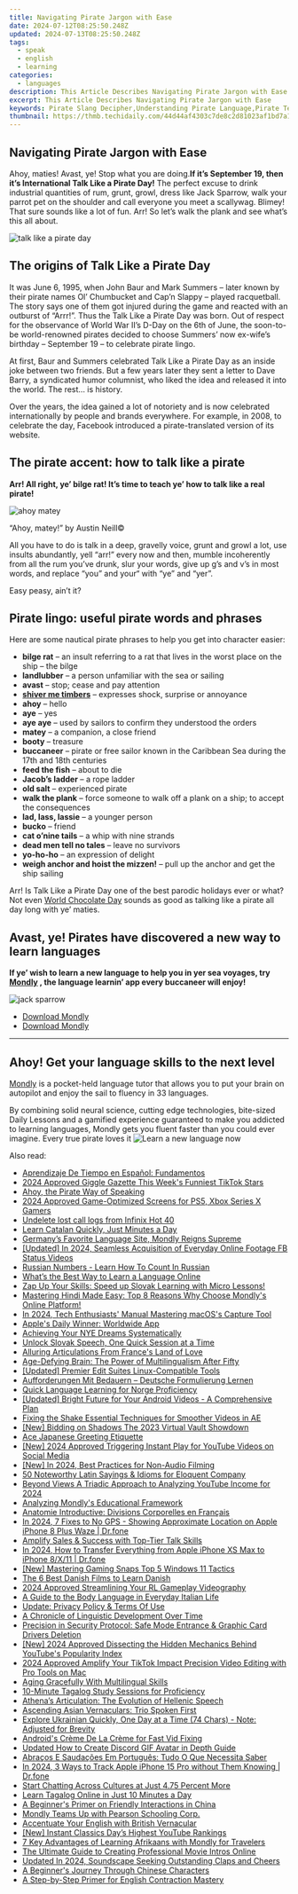 ```yaml
---
title: Navigating Pirate Jargon with Ease
date: 2024-07-12T08:25:50.248Z
updated: 2024-07-13T08:25:50.248Z
tags:
  - speak
  - english
  - learning
categories:
  - languages
description: This Article Describes Navigating Pirate Jargon with Ease
excerpt: This Article Describes Navigating Pirate Jargon with Ease
keywords: Pirate Slang Decipher,Understanding Pirate Language,Pirate Terms Explained,Ease in Pirate Vocabulary,Navigating Piracy Communication,Decoding Pirate Language Basics,Pirate Jargon Simplified Guide
thumbnail: https://thmb.techidaily.com/44d44af4303c7de8c2d81023af1bd7a1796056772dd848c61266c864592a23af.jpg
---
```


## Navigating Pirate Jargon with Ease

 Ahoy, maties! Avast, ye! Stop what you are doing.**If it’s September 19, then it’s International Talk Like a Pirate Day!** The perfect excuse to drink industrial quantities of rum, grunt, growl, dress like Jack Sparrow, walk your parrot pet on the shoulder and call everyone you meet a scallywag. Blimey! That sure sounds like a lot of fun. Arr! So let’s walk the plank and see what’s this all about.

![talk like a pirate day](https://media.giphy.com/media/5oVt3GSJuXKP6/giphy.gif "How To Talk Like A Pirate: 20 Pirate Words 2")

## The origins of Talk Like a Pirate Day

 It was June 6, 1995, when John Baur and Mark Summers – later known by their pirate names Ol’ Chumbucket and Cap’n Slappy – played racquetball. The story says one of them got injured during the game and reacted with an outburst of “Arrr!”. Thus the Talk Like a Pirate Day was born. Out of respect for the observance of World War II’s D-Day on the 6th of June, the soon-to-be world-renowned pirates decided to choose Summers’ now ex-wife’s birthday – September 19 – to celebrate pirate lingo.

 At first, Baur and Summers celebrated Talk Like a Pirate Day as an inside joke between two friends. But a few years later they sent a letter to Dave Barry, a syndicated humor columnist, who liked the idea and released it into the world. The rest… is history.

 Over the years, the idea gained a lot of notoriety and is now celebrated internationally by people and brands everywhere. For example, in 2008, to celebrate the day, Facebook introduced a pirate-translated version of its website.

## The pirate accent: how to talk like a pirate

 **Arr! All right, ye’ bilge rat! It’s time to teach ye’ how to talk like a real pirate!**

![ahoy matey](https://edge.mondly.com/blog/wp-content/uploads/2019/09/ahoy-matey-1024x575.jpg "How To Talk Like A Pirate: 20 Pirate Words 3")

 “Ahoy, matey!” by Austin Neill©

 All you have to do is talk in a deep, gravelly voice, grunt and growl a lot, use insults abundantly, yell “arr!” every now and then, mumble incoherently from all the rum you’ve drunk, slur your words, give up g’s and v’s in most words, and replace “you” and your“ with “ye” and “yer”.

Easy peasy, ain’t it?

## Pirate lingo: useful pirate words and phrases

 Here are some nautical pirate phrases to help you get into character easier:

* **bilge rat** – an insult referring to a rat that lives in the worst place on the ship – the bilge
* **landlubber** – a person unfamiliar with the sea or sailing
* **avast** – stop; cease and pay attention
* **[shiver me timbers](https://en.wikipedia.org/wiki/Shiver%5Fmy%5Ftimbers)**  – expresses shock, surprise or annoyance
* **ahoy** – hello
* **aye** – yes
* **aye aye** – used by sailors to confirm they understood the orders
* **matey** – a companion, a close friend
* **booty** – treasure
* **buccaneer** – pirate or free sailor known in the Caribbean Sea during the 17th and 18th centuries
* **feed the fish** – about to die
* **Jacob’s ladder** – a rope ladder
* **old salt** – experienced pirate
* **walk the plank** – force someone to walk off a plank on a ship; to accept the consequences
* **lad, lass, lassie** – a younger person
* **bucko** – friend
* **cat o’nine tails** – a whip with nine strands
* **dead men tell no tales** – leave no survivors
* **yo-ho-ho** – an expression of delight
* **weigh anchor and hoist the mizzen!** – pull up the anchor and get the ship sailing

 Arr! Is Talk Like a Pirate Day one of the best parodic holidays ever or what? Not even [World Chocolate Day](https://shop.mondly.com/affiliate.php?ACCOUNT=ATISTUDI&AFFILIATE=108875&PATH=https://www.mondly.com?AFFILIATE=108875) sounds as good as talking like a pirate all day long with ye’ maties.

## Avast, ye! Pirates have discovered a new way to learn languages

 **If ye’ wish to learn a new language to help you in yer sea voyages, try [Mondly](https://app.adjust.io/5ixfg4k?campaign=blog-post-id-3348&fallback=https%3A%2F%2Fapp.mondly.com?avangate%5Fsrc=blog-post-id-3348&redirect%5Fandroid=https%3A%2F%2Fplay.google.com%2Fstore%2Fapps%2Fdetails%3Fid%3Dcom.atistudios.mondly.languages&redirect%5Fios=https%3A%2F%2Fitunes.apple.com%2Fapp%2Fid987873536&redirect%5Fmacos=https%3A%2F%2Fapp.mondly.com?avangate%5Fsrc=blog-post-id-3348) , the language learnin’ app every buccaneer will enjoy!**

![jack sparrow](https://media.giphy.com/media/LrIA0CryFKvN6/giphy.gif "How To Talk Like A Pirate: 20 Pirate Words 4")

* [Download Mondly](https://www.facebook.com/sharer/sharer.php?u=https%3A%2F%2Fwww.mondly.com%2Fblog%2Fahoy-its-talk-like-a-pirate-day-arr%2F&t=How+to+Talk+Like+a+Pirate%3A+20+Pirate+Words "Share on Facebook")
* [Download Mondly](https://shop.mondly.com/affiliate.php?ACCOUNT=ATISTUDI&AFFILIATE=108875&PATH=https://www.mondly.com?AFFILIATE=108875)

---

## Ahoy! Get your language skills to the next level

[Mondly](https://app.adjust.io/5ixfg4k?campaign=blog-post-id-3348&fallback=https%3A%2F%2Fapp.mondly.com?avangate%5Fsrc=blog-post-id-3348&redirect%5Fandroid=https%3A%2F%2Fplay.google.com%2Fstore%2Fapps%2Fdetails%3Fid%3Dcom.atistudios.mondly.languages&redirect%5Fios=https%3A%2F%2Fitunes.apple.com%2Fapp%2Fid987873536&redirect%5Fmacos=https%3A%2F%2Fapp.mondly.com?avangate%5Fsrc=blog-post-id-3348) is a pocket-held language tutor that allows you to put your brain on autopilot and enjoy the sail to fluency in 33 languages.

 By combining solid neural science, cutting edge technologies, bite-sized Daily Lessons and a gamified experience guaranteed to make you addicted to learning languages, Mondly gets you fluent faster than you could ever imagine. Every true pirate loves it ![Learn a new language now](https://adjt.mondly.com/5ixfg4k?campaign=blog-post-id-3348&fallback=https%3A%2F%2Fapp.mondly.com%3Futm%5Fmedium%3Dblog%5Fblog-post-id-3348%26utm%5Fsource%3Dblog-post-id-3348&redirect%5Fmacos=https%3A%2F%2Fapp.mondly.com%3Futm%5Fmedium%3Dblog%5Fblog-post-id-3348%26utm%5Fsource%3Dblog-post-id-3348&redirect%5Fandroid=https%3A%2F%2Fplay.google.com%2Fstore%2Fapps%2Fdetails%3Fid%3Dcom.atistudios.mondly.languages%3Futm%5Fmedium%3Dblog%5Fblog-post-id-3348%26utm%5Fsource%3Dblog-post-id-3348&redirect%5Fios=https%3A%2F%2Fapps.apple.com%2Fapp%2Fapple-store%2Fid987873536%3Fpt%3D78954800%26ct%3Dblog-post-id-3348%26mt%3D8 "Learn a new language now")

<ins class="adsbygoogle"
     style="display:block"
     data-ad-format="autorelaxed"
     data-ad-client="ca-pub-7571918770474297"
     data-ad-slot="1223367746"></ins>



<ins class="adsbygoogle"
     style="display:block"
     data-ad-client="ca-pub-7571918770474297"
     data-ad-slot="8358498916"
     data-ad-format="auto"
     data-full-width-responsive="true"></ins>



<span class="atpl-alsoreadstyle">Also read:</span>
<div><ul>
<li><a href="https://mondly-stories.techidaily.com/aprendizaje-de-tiempo-en-espanol-fundamentos/"><u>Aprendizaje De Tiempo en Español: Fundamentos</u></a></li>
<li><a href="https://tiktok-videos.techidaily.com/2024-approved-giggle-gazette-this-weeks-funniest-tiktok-stars/"><u>2024 Approved  Giggle Gazette  This Week's Funniest TikTok Stars</u></a></li>
<li><a href="https://mondly-stories.techidaily.com/ahoy-the-pirate-way-of-speaking/"><u>Ahoy, the Pirate Way of Speaking</u></a></li>
<li><a href="https://some-techniques.techidaily.com/2024-approved-game-optimized-screens-for-ps5-xbox-series-x-gamers/"><u>2024 Approved  Game-Optimized Screens for PS5, Xbox Series X Gamers</u></a></li>
<li><a href="https://techidaily.com/undelete-lost-call-logs-from-infinix-hot-40-by-fonelab-android-recover-call-logs/"><u>Undelete lost call logs from Infinix Hot 40</u></a></li>
<li><a href="https://mondly-stories.techidaily.com/1719577897213-learn-catalan-quickly-just-minutes-a-day/"><u>Learn Catalan Quickly, Just Minutes a Day</u></a></li>
<li><a href="https://mondly-stories.techidaily.com/1719575856651-germanys-favorite-language-site-mondly-reigns-supreme/"><u>Germany’s Favorite Language Site, Mondly Reigns Supreme</u></a></li>
<li><a href="https://facebook-video-content.techidaily.com/updated-in-2024-seamless-acquisition-of-everyday-online-footage-fb-status-videos/"><u>[Updated] In 2024, Seamless Acquisition of Everyday Online Footage  FB Status Videos</u></a></li>
<li><a href="https://mondly-stories.techidaily.com/1719578517758-russian-numbers-learn-how-to-count-in-russian/"><u>Russian Numbers - Learn How To Count In Russian</u></a></li>
<li><a href="https://mondly-stories.techidaily.com/1719577464010-whats-the-best-way-to-learn-a-language-online/"><u>What’s the Best Way to Learn a Language Online</u></a></li>
<li><a href="https://mondly-stories.techidaily.com/1719578897201-zap-up-your-skills-speed-up-slovak-learning-with-micro-lessons/"><u>Zap Up Your Skills: Speed up Slovak Learning with Micro Lessons!</u></a></li>
<li><a href="https://mondly-stories.techidaily.com/1719577153589-mastering-hindi-made-easy-top-8-reasons-why-choose-mondlys-online-platform/"><u>Mastering Hindi Made Easy: Top 8 Reasons Why Choose Mondly's Online Platform!</u></a></li>
<li><a href="https://on-screen-recording.techidaily.com/in-2024-tech-enthusiasts-manual-mastering-macoss-capture-tool/"><u>In 2024, Tech Enthusiasts' Manual  Mastering macOS's Capture Tool</u></a></li>
<li><a href="https://mondly-stories.techidaily.com/apples-daily-winner-worldwide-app/"><u>Apple's Daily Winner: Worldwide App</u></a></li>
<li><a href="https://mondly-stories.techidaily.com/achieving-your-nye-dreams-systematically/"><u>Achieving Your NYE Dreams Systematically</u></a></li>
<li><a href="https://mondly-stories.techidaily.com/1719575582823-unlock-slovak-speech-one-quick-session-at-a-time/"><u>Unlock Slovak Speech, One Quick Session at a Time</u></a></li>
<li><a href="https://mondly-stories.techidaily.com/alluring-articulations-from-frances-land-of-love/"><u>Alluring Articulations From France's Land of Love</u></a></li>
<li><a href="https://mondly-stories.techidaily.com/age-defying-brain-the-power-of-multilingualism-after-fifty/"><u>Age-Defying Brain: The Power of Multilingualism After Fifty</u></a></li>
<li><a href="https://facebook-video-share.techidaily.com/updated-premier-edit-suites-linux-compatible-tools/"><u>[Updated] Premier Edit Suites  Linux-Compatible Tools</u></a></li>
<li><a href="https://mondly-stories.techidaily.com/aufforderungen-mit-bedauern-deutsche-formulierung-lernen/"><u>Aufforderungen Mit Bedauern – Deutsche Formulierung Lernen</u></a></li>
<li><a href="https://mondly-stories.techidaily.com/1719580355720-quick-language-learning-for-norge-proficiency/"><u>Quick Language Learning for Norge Proficiency</u></a></li>
<li><a href="https://extra-resources.techidaily.com/updated-bright-future-for-your-android-videos-a-comprehensive-plan/"><u>[Updated] Bright Future for Your Android Videos - A Comprehensive Plan</u></a></li>
<li><a href="https://video-ai-editor.techidaily.com/fixing-the-shake-essential-techniques-for-smoother-videos-in-ae/"><u>Fixing the Shake Essential Techniques for Smoother Videos in AE</u></a></li>
<li><a href="https://facebook-video-content.techidaily.com/new-bidding-on-shadows-the-2023-virtual-vault-showdown/"><u>[New] Bidding on Shadows  The 2023 Virtual Vault Showdown</u></a></li>
<li><a href="https://mondly-stories.techidaily.com/ace-japanese-greeting-etiquette/"><u>Ace Japanese Greeting Etiquette</u></a></li>
<li><a href="https://facebook-video-content.techidaily.com/new-2024-approved-triggering-instant-play-for-youtube-videos-on-social-media/"><u>[New] 2024 Approved  Triggering Instant Play for YouTube Videos on Social Media</u></a></li>
<li><a href="https://desktop-recording.techidaily.com/new-in-2024-best-practices-for-non-audio-filming/"><u>[New] In 2024, Best Practices for Non-Audio Filming</u></a></li>
<li><a href="https://mondly-stories.techidaily.com/50-noteworthy-latin-sayings-and-idioms-for-eloquent-company/"><u>50 Noteworthy Latin Sayings & Idioms for Eloquent Company</u></a></li>
<li><a href="https://youtube-videos.techidaily.com/beyond-views-a-triadic-approach-to-analyzing-youtube-income-for-2024/"><u>Beyond Views  A Triadic Approach to Analyzing YouTube Income for 2024</u></a></li>
<li><a href="https://mondly-stories.techidaily.com/analyzing-mondlys-educational-framework/"><u>Analyzing Mondly's Educational Framework</u></a></li>
<li><a href="https://mondly-stories.techidaily.com/anatomie-introductive-divisions-corporelles-en-francais/"><u>Anatomie Introductive: Divisions Corporelles en Français</u></a></li>
<li><a href="https://iphone-location.techidaily.com/in-2024-7-fixes-to-no-gps-showing-approximate-location-on-apple-iphone-8-plus-waze-drfone-by-drfone-virtual-ios/"><u>In 2024, 7 Fixes to No GPS - Showing Approximate Location on Apple iPhone 8 Plus Waze | Dr.fone</u></a></li>
<li><a href="https://mondly-stories.techidaily.com/amplify-sales-and-success-with-top-tier-talk-skills/"><u>Amplify Sales & Success with Top-Tier Talk Skills</u></a></li>
<li><a href="https://iphone-transfer.techidaily.com/in-2024-how-to-transfer-everything-from-apple-iphone-xs-max-to-iphone-8x11-drfone-by-drfone-transfer-from-ios/"><u>In 2024, How to Transfer Everything from Apple iPhone XS Max to iPhone 8/X/11 | Dr.fone</u></a></li>
<li><a href="https://video-screen-grab.techidaily.com/new-mastering-gaming-snaps-top-5-windows-11-tactics/"><u>[New] Mastering Gaming Snaps  Top 5 Windows 11 Tactics</u></a></li>
<li><a href="https://mondly-stories.techidaily.com/1719577481083-the-6-best-danish-films-to-learn-danish/"><u>The 6 Best Danish Films to Learn Danish</u></a></li>
<li><a href="https://desktop-recording.techidaily.com/2024-approved-streamlining-your-rl-gameplay-videography/"><u>2024 Approved  Streamlining Your RL Gameplay Videography</u></a></li>
<li><a href="https://mondly-stories.techidaily.com/a-guide-to-the-body-language-in-everyday-italian-life/"><u>A Guide to the Body Language in Everyday Italian Life</u></a></li>
<li><a href="https://mondly-stories.techidaily.com/1719576145082-update-privacy-policy-and-terms-of-use/"><u>Update: Privacy Policy & Terms Of Use</u></a></li>
<li><a href="https://mondly-stories.techidaily.com/a-chronicle-of-linguistic-development-over-time/"><u>A Chronicle of Linguistic Development Over Time</u></a></li>
<li><a href="https://graphic-issues.techidaily.com/precision-in-security-protocol-safe-mode-entrance-and-graphic-card-drivers-deletion/"><u>Precision in Security Protocol: Safe Mode Entrance & Graphic Card Drivers Deletion</u></a></li>
<li><a href="https://youtube-data.techidaily.com/024-approved-dissecting-the-hidden-mechanics-behind-youtubes-popularity-index/"><u>[New] 2024 Approved  Dissecting the Hidden Mechanics Behind YouTube's Popularity Index</u></a></li>
<li><a href="https://tiktok-clips.techidaily.com/2024-approved-amplify-your-tiktok-impact-precision-video-editing-with-pro-tools-on-mac/"><u>2024 Approved  Amplify Your TikTok Impact  Precision Video Editing with Pro Tools on Mac</u></a></li>
<li><a href="https://mondly-stories.techidaily.com/aging-gracefully-with-multilingual-skills/"><u>Aging Gracefully With Multilingual Skills</u></a></li>
<li><a href="https://mondly-stories.techidaily.com/10-minute-tagalog-study-sessions-for-proficiency/"><u>10-Minute Tagalog Study Sessions for Proficiency</u></a></li>
<li><a href="https://mondly-stories.techidaily.com/athenas-articulation-the-evolution-of-hellenic-speech/"><u>Athena’s Articulation: The Evolution of Hellenic Speech</u></a></li>
<li><a href="https://mondly-stories.techidaily.com/ascending-asian-vernaculars-trio-spoken-first/"><u>Ascending Asian Vernaculars: Trio Spoken First</u></a></li>
<li><a href="https://mondly-stories.techidaily.com/1719580304154-explore-ukrainian-quickly-one-day-at-a-time-74-chars-note-adjusted-for-brevity/"><u>Explore Ukrainian Quickly, One Day at a Time (74 Chars) - Note: Adjusted for Brevity</u></a></li>
<li><a href="https://extra-tips.techidaily.com/androids-creme-de-la-creme-for-fast-vid-fixing/"><u>Android's Crème De La Crème for Fast Vid Fixing</u></a></li>
<li><a href="https://ai-editing-video.techidaily.com/updated-how-to-create-discord-gif-avatar-in-depth-guide/"><u>Updated How to Create Discord GIF Avatar in Depth Guide</u></a></li>
<li><a href="https://mondly-stories.techidaily.com/abracos-e-saudacoes-em-portugues-tudo-o-que-necessita-saber/"><u>Abraços E Saudações Em Português: Tudo O Que Necessita Saber</u></a></li>
<li><a href="https://ios-location-track.techidaily.com/in-2024-3-ways-to-track-apple-iphone-15-pro-without-them-knowing-drfone-by-drfone-virtual-ios/"><u>In 2024, 3 Ways to Track Apple iPhone 15 Pro without Them Knowing | Dr.fone</u></a></li>
<li><a href="https://mondly-stories.techidaily.com/1719580111147-start-chatting-across-cultures-at-just-475-percent-more/"><u>Start Chatting Across Cultures at Just 4.75 Percent More</u></a></li>
<li><a href="https://mondly-stories.techidaily.com/1719581592909-learn-tagalog-online-in-just-10-minutes-a-day/"><u>Learn Tagalog Online in Just 10 Minutes a Day</u></a></li>
<li><a href="https://mondly-stories.techidaily.com/a-beginners-primer-on-friendly-interactions-in-china/"><u>A Beginner's Primer on Friendly Interactions in China</u></a></li>
<li><a href="https://mondly-stories.techidaily.com/1719574725009-mondly-teams-up-with-pearson-schooling-corp/"><u>Mondly Teams Up with Pearson Schooling Corp.</u></a></li>
<li><a href="https://mondly-stories.techidaily.com/accentuate-your-english-with-british-vernacular/"><u>Accentuate Your English with British Vernacular</u></a></li>
<li><a href="https://facebook-video-footage.techidaily.com/new-instant-classics-days-highest-youtube-rankings/"><u>[New] Instant Classics  Day’s Highest YouTube Rankings</u></a></li>
<li><a href="https://mondly-stories.techidaily.com/7-key-advantages-of-learning-afrikaans-with-mondly-for-travelers/"><u>7 Key Advantages of Learning Afrikaans with Mondly for Travelers</u></a></li>
<li><a href="https://ai-vdieo-software.techidaily.com/the-ultimate-guide-to-creating-professional-movie-intros-online/"><u>The Ultimate Guide to Creating Professional Movie Intros Online</u></a></li>
<li><a href="https://audio-shaping.techidaily.com/updated-in-2024-soundscape-seeking-outstanding-claps-and-cheers/"><u>Updated In 2024, Soundscape Seeking Outstanding Claps and Cheers</u></a></li>
<li><a href="https://mondly-stories.techidaily.com/a-beginners-journey-through-chinese-characters/"><u>A Beginner's Journey Through Chinese Characters</u></a></li>
<li><a href="https://mondly-stories.techidaily.com/a-step-by-step-primer-for-english-contraction-mastery/"><u>A Step-by-Step Primer for English Contraction Mastery</u></a></li>
</ul></div>
